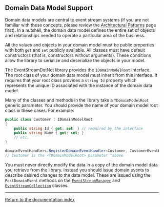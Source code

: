 ## Domain Data Model Support

Domain data models are central to event stream systems (if you are not familiar with these concepts, please review the [Architectural Patterns](patterns.md) page first). In a nutshell, the domain data model defines the entire set of objects and relationships needed to operate a particular area of the business.

All the values and objects in your domain model must be public properties with both `get` and `set` publicly available. All classes must have default constructors (that is, constructors without arguments). These conditions allow the library to serialize and deserialize the objects in your model.

The EventStreamDotNet library provides the `IDomainModelRoot` interface. The root class of your domain data model must inherit from this interface. It requires that your root class provides a `string Id` property which represents the unique ID associated with the instance of the domain data model.

Many of the classes and methods in the library take a `TDomainModelRoot` generic parameter. You should provide the name of your domain model root class in these cases. For example:

```csharp
public class Customer : IDomainModelRoot
{
    public string Id { get; set; } // required by the interface
    public string Name { get; set; }
    // etc.
}

domainEventHandlers.RegisterDomainEventHandler<Customer, CustomerEventHandler>();
// Customer is the <TDomainModelRoot> parameter ^above
```

You must never directly modify the data in a copy of the domain model data you retrieve from the library. Instead you should issue domain events to describe desired changes to the data model. These are issued using the `PostDomainEvent` methods on the [`EventStreamManager`](ref_eventstreammanager.md) and [`EventStreamCollection`](ref_eventstreamcollection.md) classes.

---

[Return to the documentation index](index.md)

